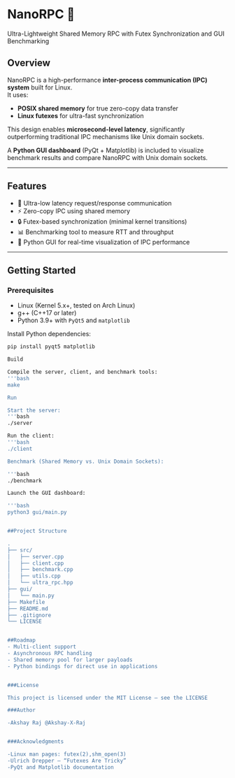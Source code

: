 # NanoRPC 🚀
Ultra-Lightweight Shared Memory RPC with Futex Synchronization and GUI Benchmarking

## Overview
NanoRPC is a high-performance **inter-process communication (IPC) system** built for Linux.  
It uses:
- **POSIX shared memory** for true zero-copy data transfer  
- **Linux futexes** for ultra-fast synchronization  

This design enables **microsecond-level latency**, significantly outperforming traditional IPC mechanisms like Unix domain sockets.  

A **Python GUI dashboard** (PyQt + Matplotlib) is included to visualize benchmark results and compare NanoRPC with Unix domain sockets.

---

## Features
- 🚀 Ultra-low latency request/response communication  
- ⚡ Zero-copy IPC using shared memory  
- 🔒 Futex-based synchronization (minimal kernel transitions)  
- 📊 Benchmarking tool to measure RTT and throughput  
- 🎨 Python GUI for real-time visualization of IPC performance  

---

## Getting Started

### Prerequisites
- Linux (Kernel 5.x+, tested on Arch Linux)  
- g++ (C++17 or later)  
- Python 3.9+ with `PyQt5` and `matplotlib`  

Install Python dependencies:
```bash
pip install pyqt5 matplotlib

Build

Compile the server, client, and benchmark tools:
'''bash
make

Run

Start the server:
'''bash
./server

Run the client:
'''bash
./client

Benchmark (Shared Memory vs. Unix Domain Sockets):

'''bash
./benchmark

Launch the GUI dashboard:

'''bash
python3 gui/main.py


##Project Structure

.
├── src/
│   ├── server.cpp
│   ├── client.cpp
│   ├── benchmark.cpp
│   ├── utils.cpp
│   └── ultra_rpc.hpp
├── gui/
│   └── main.py
├── Makefile
├── README.md
├── .gitignore
└── LICENSE


##Roadmap
- Multi-client support
- Asynchronous RPC handling
- Shared memory pool for larger payloads
- Python bindings for direct use in applications


###License

This project is licensed under the MIT License – see the LICENSE

###Author

-Akshay Raj @Akshay-X-Raj


###Acknowledgments

-Linux man pages: futex(2),shm_open(3)
-Ulrich Drepper – “Futexes Are Tricky”
-PyQt and Matplotlib documentation
